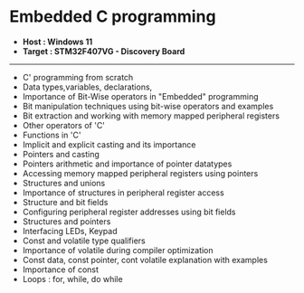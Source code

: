 # Embedded C programming

- __Host   : Windows 11__
- __Target : STM32F407VG - Discovery Board__
- ---
- C' programming from scratch
- Data types,variables, declarations,
- Importance of Bit-Wise operators in "Embedded" programming
- Bit manipulation techniques using bit-wise operators and examples
- Bit extraction and working with memory mapped peripheral registers
- Other operators of 'C' 
- Functions in 'C'
- Implicit and explicit casting and its importance
- Pointers and casting
- Pointers arithmetic and importance of pointer datatypes
- Accessing memory mapped peripheral registers using pointers
- Structures and unions
- Importance of structures in peripheral register access
- Structure and bit fields
- Configuring peripheral register addresses using bit fields
- Structures and pointers
- Interfacing LEDs, Keypad
- Const and volatile type qualifiers
- Importance of volatile during compiler optimization
- Const data, const pointer, cont volatile explanation with examples
- Importance of const
- Loops : for, while, do while
